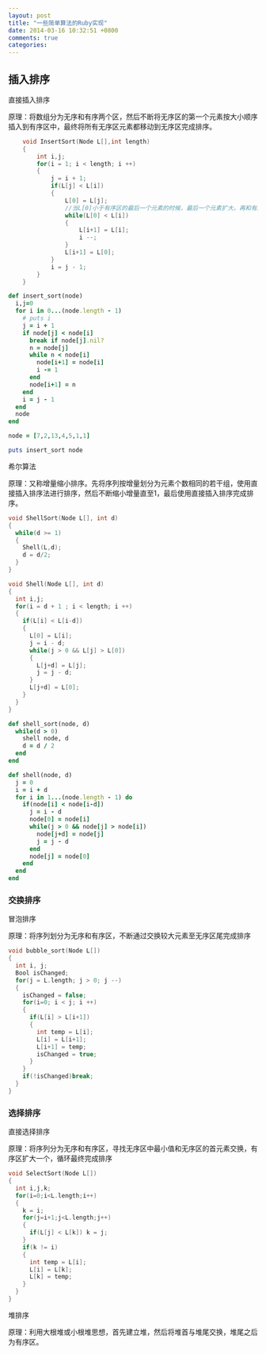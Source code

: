 ```yaml
---
layout: post
title: "一些简单算法的Ruby实现"
date: 2014-03-16 10:32:51 +0800
comments: true
categories: 
---
```

## 插入排序
直接插入排序

原理：将数组分为无序和有序两个区，然后不断将无序区的第一个元素按大小顺序插入到有序区中，最终将所有无序区元素都移动到无序区完成排序。

```c
	void InsertSort(Node L[],int length)
	{
		int i,j;
		for(i = 1; i < length; i ++)
		{
			j = i + 1;
			if(L[j] < L[i])
			{
				L[0] = L[j];
				//当L[0]小于有序区的最后一个元素的时候，最后一个元素扩大，再和有序区倒数第二个比较
				while(L[0] < L[i])
				{
					L[i+1] = L[i];
					i --;
				}
				L[i+1] = L[0];
			}
			i = j - 1;
		}		
	}
```


```ruby
def insert_sort(node)
  i,j=0
  for i in 0...(node.length - 1)
    # puts i
    j = i + 1
    if node[j] < node[i]
      break if node[j].nil?
      n = node[j]
      while n < node[i]
        node[i+1] = node[i]
        i -= 1
      end
      node[i+1] = n
    end
    i = j - 1
  end
  node
end

node = [7,2,13,4,5,1,1]

puts insert_sort node

```

希尔算法

原理：又称增量缩小排序。先将序列按增量划分为元素个数相同的若干组，使用直接插入排序法进行排序，然后不断缩小增量直至1，最后使用直接插入排序完成排序。

```c
void ShellSort(Node L[], int d)
{
  while(d >= 1)
  {
  	Shell(L,d);
  	d = d/2;
  }
}

void Shell(Node L[], int d)
{
  int i,j;
  for(i = d + 1 ; i < length; i ++)
  {
  	if(L[i] < L[i-d])
  	{
      L[0] = L[i];
      j = i - d;
      while(j > 0 && L[j] > L[0])
      {
      	L[j+d] = L[j];
      	j = j - d;
      }
      L[j+d] = L[0];
  	}
  }
}

```

```ruby
def shell_sort(node, d)
  while(d > 0)
	shell node, d
	d = d / 2
  end
end

def shell(node, d)
  j = 0
  i = i + d
  for i in 1...(node.length - 1) do
    if(node[i] < node[i-d])
      j = i - d
      node[0] = node[i]
      while(j > 0 && node[j] > node[i])
      	node[j+d] = node[j]
      	j = j - d
      end
      node[j] = node[0]
    end
  end
end
```

### 交换排序

冒泡排序

原理：将序列划分为无序和有序区，不断通过交换较大元素至无序区尾完成排序

```c
void bubble_sort(Node L[])
{
  int i, j;
  Bool isChanged;
  for(j = L.length; j > 0; j --)
  {
  	isChanged = false;
  	for(i=0; i < j; i ++)
  	{
  	  if(L[i] > L[i+1])
  	  {
  	  	int temp = L[i];
  	  	L[i] = L[i+1];
  	  	L[i+1] = temp;
  	  	isChanged = true;
  	  }
  	}
  	if(!isChanged)break;
  }
}
```

### 选择排序
直接选择排序

原理：将序列分为无序和有序区，寻找无序区中最小值和无序区的首元素交换，有序区扩大一个，循环最终完成排序

```c
void SelectSort(Node L[])
{
  int i,j,k;
  for(i=0;i<L.length;i++)
  {
  	k = i;
  	for(j=i+1;j<L.length;j++)
  	{
  	  if(L[j] < L[k]) k = j;
  	}
  	if(k != i)
  	{
  	  int temp = L[i];
  	  L[i] = L[k];
  	  L[k] = temp;
  	}
  }
}
```

堆排序

原理：利用大根堆或小根堆思想，首先建立堆，然后将堆首与堆尾交换，堆尾之后为有序区。











































